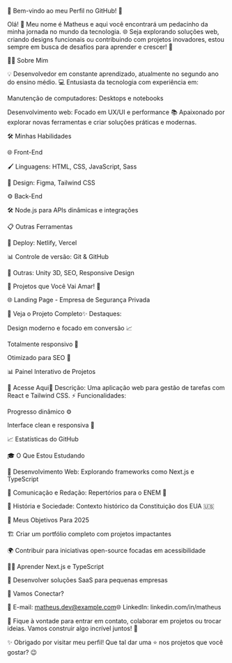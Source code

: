 🌟 Bem-vindo ao meu Perfil no GitHub! 🌟

Olá! 👋 Meu nome é Matheus e aqui você encontrará um pedacinho da minha jornada no mundo da tecnologia. 🌐 Seja explorando soluções web, criando designs funcionais ou contribuindo com projetos inovadores, estou sempre em busca de desafios para aprender e crescer! 🚀

👨‍💻 Sobre Mim

💡 Desenvolvedor em constante aprendizado, atualmente no segundo ano do ensino médio.
💻 Entusiasta da tecnologia com experiência em:

Manutenção de computadores: Desktops e notebooks

Desenvolvimento web: Focado em UX/UI e performance
📚 Apaixonado por explorar novas ferramentas e criar soluções práticas e modernas.

🛠️ Minhas Habilidades

🌐 Front-End

🖌️ Linguagens: HTML, CSS, JavaScript, Sass

🎨 Design: Figma, Tailwind CSS

⚙️ Back-End

🛠️ Node.js para APIs dinâmicas e integrações

📋 Outras Ferramentas

🚀 Deploy: Netlify, Vercel

📊 Controle de versão: Git & GitHub

🔧 Outras: Unity 3D, SEO, Responsive Design

🌟 Projetos que Você Vai Amar! 💖

🌐 Landing Page - Empresa de Segurança Privada

🔗 Veja o Projeto Completo✨ Destaques:

Design moderno e focado em conversão 📈

Totalmente responsivo 🌟

Otimizado para SEO 🥇

📊 Painel Interativo de Projetos

🔗 Acesse Aqui🎉 Descrição: Uma aplicação web para gestão de tarefas com React e Tailwind CSS.
⚡ Funcionalidades:

Progresso dinâmico ⚙️

Interface clean e responsiva 🌈

📈 Estatísticas do GitHub



🎓 O Que Estou Estudando

📘 Desenvolvimento Web: Explorando frameworks como Next.js e TypeScript

📝 Comunicação e Redação: Repertórios para o ENEM 🎯

📜 História e Sociedade: Contexto histórico da Constituição dos EUA 🇺🇸

🎯 Meus Objetivos Para 2025

🏗️ Criar um portfólio completo com projetos impactantes

🌍 Contribuir para iniciativas open-source focadas em acessibilidade

🧑‍💻 Aprender Next.js e TypeScript

💼 Desenvolver soluções SaaS para pequenas empresas

🤝 Vamos Conectar?

💌 E-mail: matheus.dev@example.com🌐 LinkedIn: linkedin.com/in/matheus

💬 Fique à vontade para entrar em contato, colaborar em projetos ou trocar ideias. Vamos construir algo incrível juntos! 🚀

✨ Obrigado por visitar meu perfil! Que tal dar uma ⭐ nos projetos que você gostar? 😉
